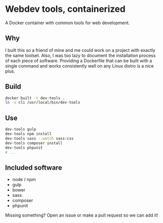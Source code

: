 # Webdev tools, containerized

A Docker container with common tools for web development.

## Why

I built this so a friend of mine and me could work on a project with exactly the same toolset.
Also, I was too lazy to document the installation process of each piece of software. Providing
a Dockerfile that can be built with a single command and works consistently well on any Linux
distro is a nice plus.

## Build

```bash
docker built -t dev-tools .
ln -s cli /usr/local/bin/dev-tools
```

## Use

```bash
dev-tools gulp
dev-tools npm install
dev-tools sass --watch sass:css
dev-tools composer install
dev-tools phpunit
# ...
```

## Included software

- node / npm
- gulp
- bower
- sass
- composer
- phpunit

Missing something? Open an issue or make a pull request so we can add it!

